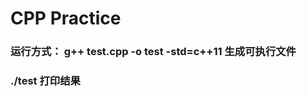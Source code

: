 # CPP Practice
### 运行方式： g++ test.cpp -o test -std=c++11 生成可执行文件
###          ./test                           打印结果